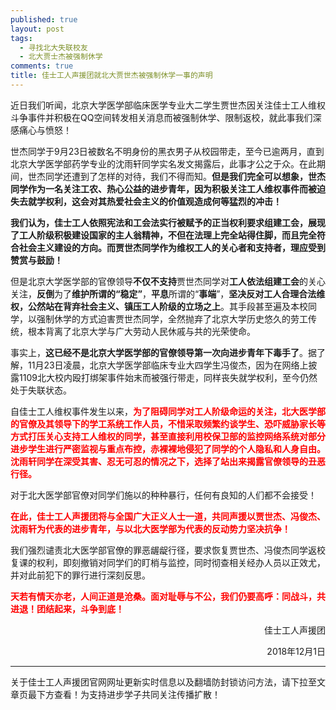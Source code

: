 ```yaml
---
published: true
layout: post
tags: 
  - 寻找北大失联校友
  - 北大贾士杰被强制休学
comments: true
title: 佳士工人声援团就北大贾世杰被强制休学一事的声明
---
```


近日我们听闻，北京大学医学部临床医学专业大二学生贾世杰因关注佳士工人维权斗争事件并积极在QQ空间转发相关消息而被强制休学、限制返校，就此事我们深感痛心与愤怒！

世杰同学于9月23日被数名不明身份的黑衣男子从校园带走，至今已逾两月，直到北京大学医学部药学专业的沈雨轩同学实名发文揭露后，此事才公之于众。在此期间，世杰同学还遭到了怎样的对待，我们不得而知。**但是我们完全可以想象，世杰同学作为一名关注工农、热心公益的进步青年，因为积极关注工人维权事件而被迫失去就学权利，这会对其热爱社会主义的价值观造成何等猛烈的冲击！**

**我们认为，佳士工人依照宪法和工会法实行被赋予的正当权利要求组建工会，展现了工人阶级积极建设国家的主人翁精神，不但在法理上完全站得住脚，而且完全符合社会主义建设的方向。而贾世杰同学作为维权工人的关心者和支持者，理应受到赞赏与鼓励！**

但是北京大学医学部的官僚领导**不仅不支持**贾世杰同学对**工人依法组建工会**的关心关注，**反倒**为了**维护所谓的“稳定”**，**平息**所谓的“**事端**”，**坚决反对工人合理合法维权，公然站在背弃社会主义、镇压工人阶级的立场之上**。其手段甚至遍及本校同学，以强制休学的方式迫害贾世杰同学，全然抛弃了北京大学历史悠久的劳工传统，根本背离了北京大学与广大劳动人民休戚与共的光荣使命。

事实上，**这已经不是北京大学医学部的官僚领导第一次向进步青年下毒手了**。据了解，11月23日凌晨，北京大学医学部临床专业大四学生冯俊杰，因为在网络上披露1109北大校内殴打绑架事件始末而被强行带走，同样丧失就学权利，至今仍然处于失联状态。

自佳士工人维权事件发生以来，<span style="color: #ff0000;"><strong>为了阻碍同学对工人阶级命运的关注，北大医学部的官僚及其领导下的学工系统工作人员，不惜采取频繁约谈学生、恐吓威胁家长等方式打压关心支持工人维权的同学，甚至直接利用校保卫部的监控网络系统对部分进步学生进行严密监视与重点布控，赤裸裸地侵犯了同学的个人隐私和人身自由。沈雨轩同学在深受其害、忍无可忍的情况之下，选择了站出来揭露官僚领导的丑恶行径。</strong></span>

对于北大医学部官僚对同学们施以的种种暴行，任何有良知的人们都不会接受！

<span style="color: #ff0000;"><strong>在此，佳士工人声援团将与全国广大正义人士一道，共同声援以贾世杰、冯俊杰、沈雨轩为代表的进步青年，与以北大医学部为代表的反动势力坚决抗争！</strong></span>

我们强烈谴责北大医学部官僚的罪恶龌龊行径，要求恢复贾世杰、冯俊杰同学返校复课的权利，即刻撤销对同学们的盯梢与监控，同时彻查相关经办人员以正效尤，并对此前犯下的罪行进行深刻反思。

<span style="color: #ff0000;"><strong>天若有情天亦老，人间正道是沧桑。面对耻辱与不公，我们仍要高呼：同战斗，共进退！团结起来，斗争到底！</strong></span>

<p align="right">佳士工人声援团</p>
<p align="right">2018年12月1日</p>

---
关于佳士工人声援团官网网址更新实时信息以及翻墙防封锁访问方法，请下拉至文章页最下方查看！为支持进步学子共同关注传播扩散！
